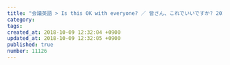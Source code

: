 ```yaml
---
title: "会議英語 > Is this OK with everyone? ／ 皆さん、これでいいですか? 2014-02-02"
category: 
tags: 
created_at: 2018-10-09 12:32:04 +0900
updated_at: 2018-10-09 12:32:05 +0900
published: true
number: 11126
---
```



